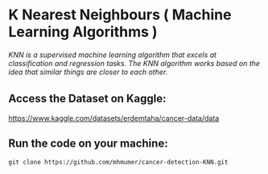 # K Nearest Neighbours ( Machine Learning Algorithms )

###### KNN is a supervised machine learning algorithm that excels at classification and regression tasks. The KNN algorithm works based on the idea that similar things are closer to each other.

## Access the Dataset on Kaggle:
https://www.kaggle.com/datasets/erdemtaha/cancer-data/data

## Run the code on your machine: 

```
git clone https://github.com/mhmumer/cancer-detection-KNN.git
```



